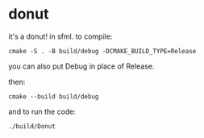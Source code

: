 # donut
it's a donut! in sfml.
to compile:
```
cmake -S . -B build/debug -DCMAKE_BUILD_TYPE=Release
```
you can also put Debug in place of Release.

then:

```
cmake --build build/debug
```
and to run the code:
```
./build/Donut
```

